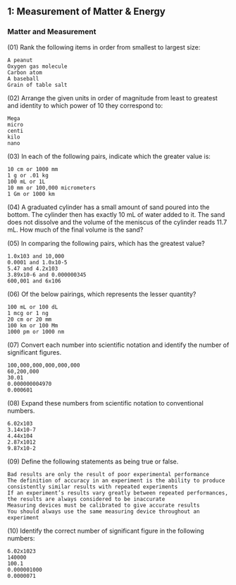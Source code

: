 ## 1: Measurement of Matter & Energy

### Matter and Measurement

(01) Rank the following items in order from smallest to largest size:

    A peanut
    Oxygen gas molecule
    Carbon atom
    A baseball
    Grain of table salt

(02) Arrange the given units in order of magnitude from least to greatest and identity to which power of 10 they correspond to:

    Mega
    micro
    centi
    kilo
    nano

(03) In each of the following pairs, indicate which the greater value is:

    10 cm or 1000 mm
    1 g or .01 kg
    100 mL or 1L
    10 mm or 100,000 micrometers
    1 Gm or 1000 km

(04) A graduated cylinder has a small amount of sand poured into the bottom. The cylinder then has exactly 10 mL of water added to it. The sand does not dissolve and the volume of the meniscus of the cylinder reads 11.7 mL. How much of the final volume is the sand?

(05) In comparing the following pairs, which has the greatest value?

    1.0x103 and 10,000
    0.0001 and 1.0x10-5
    5.47 and 4.2x103
    3.89x10-6 and 0.000000345
    600,001 and 6x106

(06) Of the below pairings, which represents the lesser quantity?

    100 mL or 100 dL
    1 mcg or 1 ng
    20 cm or 20 mm
    100 km or 100 Mm
    1000 pm or 1000 nm

(07) Convert each number into scientific notation and identify the number of significant figures.

    100,000,000,000,000,000
    60,200,000
    30.01
    0.000000004970
    0.000601

(08) Expand these numbers from scientific notation to conventional numbers.

    6.02x103
    3.14x10-7
    4.44x104
    2.87x1012
    9.87x10-2

(09) Define the following statements as being true or false.

    Bad results are only the result of poor experimental performance
    The definition of accuracy in an experiment is the ability to produce consistently similar results with repeated experiments
    If an experiment’s results vary greatly between repeated performances, the results are always considered to be inaccurate
    Measuring devices must be calibrated to give accurate results
    You should always use the same measuring device throughout an experiment

(10) Identify the correct number of significant figure in the following numbers:

    6.02x1023
    140000
    100.1
    0.000001000
    0.0000071

